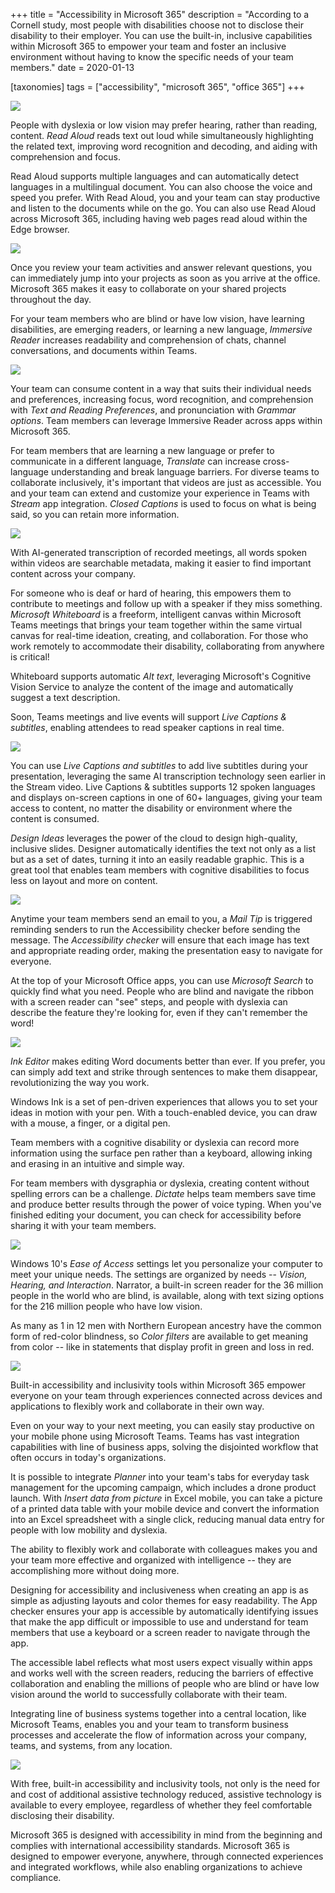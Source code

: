 +++
title = "Accessibility in Microsoft 365"
description = "According to a Cornell study, most people with disabilities choose not to disclose their disability to their employer. You can use the built-in, inclusive capabilities within Microsoft 365 to empower your team and foster an inclusive environment without having to know the specific needs of your team members."
date = 2020-01-13

[taxonomies]
tags = ["accessibility", "microsoft 365", "office 365"]
+++

![](https://o365hq.com/images/646.png)

People with dyslexia or low vision may prefer hearing, rather than
reading, content. *Read Aloud* reads text out loud while simultaneously
highlighting the related text, improving word recognition and decoding,
and aiding with comprehension and focus.

Read Aloud supports multiple languages and can automatically detect
languages in a multilingual document. You can also choose the voice and
speed you prefer. With Read Aloud, you and your team can stay productive
and listen to the documents while on the go. You can also use Read Aloud
across Microsoft 365, including having web pages read aloud within the
Edge browser.

![](https://o365hq.com/images/641.png)

Once you review your team activities and answer relevant questions, you
can immediately jump into your projects as soon as you arrive at the
office. Microsoft 365 makes it easy to collaborate on your shared
projects throughout the day.

For your team members who are blind or have low vision, have learning
disabilities, are emerging readers, or learning a new language,
*Immersive Reader* increases readability and comprehension of chats,
channel conversations, and documents within Teams.

![](https://o365hq.com/images/642.png)

Your team can consume content in a way that suits their individual needs
and preferences, increasing focus, word recognition, and comprehension
with *Text and Reading Preferences*, and pronunciation with *Grammar
options*. Team members can leverage Immersive Reader across apps within
Microsoft 365.

For team members that are learning a new language or prefer to
communicate in a different language, *Translate* can increase
cross-language understanding and break language barriers. For diverse
teams to collaborate inclusively, it's important that videos are just as
accessible. You and your team can extend and customize your experience
in Teams with *Stream* app integration. *Closed Captions* is used to
focus on what is being said, so you can retain more information.

![](https://o365hq.com/images/647.png)

With AI-generated transcription of recorded meetings, all words spoken
within videos are searchable metadata, making it easier to find
important content across your company.

For someone who is deaf or hard of hearing, this empowers them to
contribute to meetings and follow up with a speaker if they miss
something.\
*Microsoft Whiteboard* is a freeform, intelligent canvas within Microsoft
Teams meetings that brings your team together within the same virtual canvas
for real-time ideation, creating, and collaboration. For those who work
remotely to accommodate their disability, collaborating from anywhere is
critical!

Whiteboard supports automatic *Alt text*, leveraging Microsoft's
Cognitive Vision Service to analyze the content of the image and
automatically suggest a text description.

Soon, Teams meetings and live events will support *Live Captions &
subtitles*, enabling attendees to read speaker captions in real time.

![](https://o365hq.com/images/644.png)

You can use *Live Captions and subtitles* to add live subtitles during
your presentation, leveraging the same AI transcription technology seen
earlier in the Stream video. Live Captions & subtitles supports 12
spoken languages and displays on-screen captions in one of 60+
languages, giving your team access to content, no matter the disability
or environment where the content is consumed.

*Design Ideas* leverages the power of the cloud to design high-quality,
inclusive slides. Designer automatically identifies the text not only as
a list but as a set of dates, turning it into an easily readable
graphic. This is a great tool that enables team members with cognitive
disabilities to focus less on layout and more on content.

![](https://o365hq.com/images/643.png)

Anytime your team members send an email to you, a *Mail Tip* is triggered
reminding senders to run the Accessibility checker before sending the
message. The *Accessibility checker* will ensure that each image has
text and appropriate reading order, making the presentation easy to
navigate for everyone.

At the top of your Microsoft Office apps, you can use *Microsoft Search*
to quickly find what you need. People who are blind and navigate the
ribbon with a screen reader can "see" steps, and people with dyslexia can
describe the feature they're looking for, even if they can't remember the
word!

![](https://o365hq.com/images/650.png)

*Ink Editor* makes editing Word documents better than ever. If you
prefer, you can simply add text and strike through sentences to make
them disappear, revolutionizing the way you work.

Windows Ink is a set of pen-driven experiences that allows you to set
your ideas in motion with your pen. With a touch-enabled device, you can
draw with a mouse, a finger, or a digital pen.

Team members with a cognitive disability or dyslexia can record more
information using the surface pen rather than a keyboard, allowing
inking and erasing in an intuitive and simple way.

For team members with dysgraphia or dyslexia, creating content without
spelling errors can be a challenge. *Dictate* helps team members save
time and produce better results through the power of voice typing. When
you've finished editing your document, you can check for accessibility
before sharing it with your team members.

![](https://o365hq.com/images/648.png)

Windows 10's *Ease of Access* settings let you personalize your computer
to meet your unique needs. The settings are organized by needs --
*Vision, Hearing, and Interaction*. Narrator, a built-in screen reader
for the 36 million people in the world who are blind, is available,
along with text sizing options for the 216 million people who have low
vision.

As many as 1 in 12 men with Northern European ancestry have the common
form of red-color blindness, so *Color filters* are available to get
meaning from color -- like in statements that display profit in green and
loss in red.

![](https://o365hq.com/images/649.png)

Built-in accessibility and inclusivity tools within Microsoft 365
empower everyone on your team through experiences connected across
devices and applications to flexibly work and collaborate in their own
way.

Even on your way to your next meeting, you can easily stay productive on
your mobile phone using Microsoft Teams. Teams has vast integration
capabilities with line of business apps, solving the disjointed workflow
that often occurs in today's organizations.

It is possible to integrate *Planner* into your team's tabs for everyday
task management for the upcoming campaign, which includes a drone
product launch. With *Insert data from picture* in Excel mobile, you can
take a picture of a printed data table with your mobile device and
convert the information into an Excel spreadsheet with a single click,
reducing manual data entry for people with low mobility and dyslexia.

The ability to flexibly work and collaborate with colleagues makes you
and your team more effective and organized with intelligence -- they are
accomplishing more without doing more.

Designing for accessibility and inclusiveness when creating an app is as
simple as adjusting layouts and color themes for easy readability. The
App checker ensures your app is accessible by automatically identifying
issues that make the app difficult or impossible to use and understand
for team members that use a keyboard or a screen reader to navigate
through the app.

The accessible label reflects what most users expect visually within
apps and works well with the screen readers, reducing the barriers of
effective collaboration and enabling the millions of people who are
blind or have low vision around the world to successfully collaborate with
their team.

Integrating line of business systems together into a central location,
like Microsoft Teams, enables you and your team to transform business
processes and accelerate the flow of information across your company,
teams, and systems, from any location.

![](https://o365hq.com/images/645.png)

With free, built-in accessibility and inclusivity tools, not only is the
need for and cost of additional assistive technology reduced, assistive
technology is available to every employee, regardless of whether they
feel comfortable disclosing their disability.

Microsoft 365 is designed with accessibility in mind from the beginning
and complies with international accessibility standards. Microsoft 365
is designed to empower everyone, anywhere, through connected experiences
and integrated workflows, while also enabling organizations to achieve
compliance.
